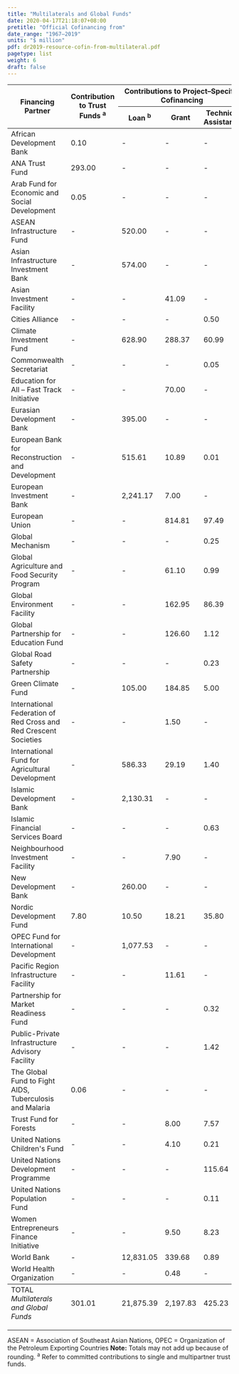 ```yaml
---
title: "Multilaterals and Global Funds"
date: 2020-04-17T21:18:07+08:00
pretitle: "Official Cofinancing from"
date_range: "1967–2019"
units: "$ million"
pdf: dr2019-resource-cofin-from-multilateral.pdf
pagetype: list
weight: 6
draft: false
---
```


<table class="table table-hover dr-table">
  <thead>
  <tr>
    <th rowspan="2">Financing Partner</th>
    <th rowspan="2" class="text-right">Contribution to Trust Funds <sup>a</sup></th>
    <th colspan="3" class="text-center">Contributions to Project–Specific Cofinancing</th>
    <th rowspan="2" class="text-right">Total</th>
  </tr>
  <tr>
    <th class="text-right">Loan <sup>b</sup></th>
    <th class="text-right">Grant</th>
    <th class="text-right">Technical Assistance</th>
  </tr>
  </thead>
  <tbody>
  <tr>
    <td>African Development Bank</td>
    <td>0.10</td>
    <td>-</td>
    <td>-</td>
    <td>-</td>
    <td>0.10</td>
  </tr>
  <tr>
    <td>ANA Trust Fund</td>
    <td>293.00</td>
    <td>-</td>
    <td>-</td>
    <td>-</td>
    <td>293.00</td>
  </tr>
  <tr>
    <td>Arab Fund for Economic and Social Development</td>
    <td>0.05</td>
    <td>-</td>
    <td>-</td>
    <td>-</td>
    <td>0.05</td>
  </tr>
  <tr>
    <td>ASEAN Infrastructure Fund</td>
    <td>-</td>
    <td>520.00</td>
    <td>-</td>
    <td>-</td>
    <td>520.00</td>
  </tr>
  <tr>
    <td>
      Asian Infrastructure Investment Bank
    </td>
    <td>-</td>
    <td>574.00</td>
    <td>-</td>
    <td>-</td>
    <td>574.00</td>
  </tr>
  <tr>
    <td>Asian Investment Facility</td>
    <td>-</td>
    <td>-</td>
    <td>41.09</td>
    <td>-</td>
    <td>41.09</td>
  </tr>
  <tr>
    <td>Cities Alliance</td>
    <td>-</td>
    <td>-</td>
    <td>-</td>
    <td>0.50</td>
    <td>0.50</td>
  </tr>
  <tr>
    <td>Climate Investment Fund</td>
    <td>-</td>
    <td>628.90</td>
    <td>288.37</td>
    <td>60.99</td>
    <td>978.26</td>
  </tr>
  <tr>
    <td>Commonwealth Secretariat</td>
    <td>-</td>
    <td>-</td>
    <td>-</td>
    <td>0.05</td>
    <td>0.05</td>
  </tr>
  <tr>
    <td>Education for All – Fast Track Initiative</td>
    <td>-</td>
    <td>-</td>
    <td>70.00</td>
    <td>-</td>
    <td>70.00</td>
  </tr>
  <tr>
    <td>Eurasian Development Bank</td>
    <td>-</td>
    <td>395.00</td>
    <td>-</td>
    <td>-</td>
    <td>395.00</td>
  </tr>
  <tr>
    <td>
      European Bank for Reconstruction and Development
    </td>
    <td>-</td>
    <td>515.61</td>
    <td>10.89</td>
    <td>0.01</td>
    <td>526.51</td>
  </tr>
  <tr>
    <td>European Investment Bank</td>
    <td>-</td>
    <td>2,241.17</td>
    <td>7.00</td>
    <td>-</td>
    <td>2,248.17</td>
  </tr>
  <tr>
    <td>European Union</td>
    <td>-</td>
    <td>-</td>
    <td>814.81</td>
    <td>97.49</td>
    <td>912.29</td>
  </tr>
  <tr>
    <td>Global Mechanism</td>
    <td>-</td>
    <td>-</td>
    <td>-</td>
    <td>0.25</td>
    <td>0.25</td>
  </tr>
  <tr>
    <td>
      Global Agriculture and Food Security Program
    </td>
    <td>-</td>
    <td>-</td>
    <td>61.10</td>
    <td>0.99</td>
    <td>62.09</td>
  </tr>
  <tr>
    <td>Global Environment Facility</td>
    <td>-</td>
    <td>-</td>
    <td>162.95</td>
    <td>86.39</td>
    <td>249.34</td>
  </tr>
  <tr>
    <td>
      Global Partnership for Education Fund
    </td>
    <td>-</td>
    <td>-</td>
    <td>126.60</td>
    <td>1.12</td>
    <td>127.72</td>
  </tr>
  <tr>
    <td>
      Global Road Safety Partnership
    </td>
    <td>-</td>
    <td>-</td>
    <td>-</td>
    <td>0.23</td>
    <td>0.23</td>
  </tr>
  <tr>
    <td>Green Climate Fund</td>
    <td>-</td>
    <td>105.00</td>
    <td>184.85</td>
    <td>5.00</td>
    <td>294.85</td>
  </tr>
  <tr>
    <td>International Federation of Red Cross and Red Crescent Societies</td>
    <td>-</td>
    <td>-</td>
    <td>1.50</td>
    <td>-</td>
    <td>1.50</td>
  </tr>
  <tr>
    <td>
      International Fund for Agricultural Development
    </td>
    <td>-</td>
    <td>586.33</td>
    <td>29.19</td>
    <td>1.40</td>
    <td>616.92</td>
  </tr>
  <tr>
    <td>Islamic Development Bank</td>
    <td>-</td>
    <td>2,130.31</td>
    <td>-</td>
    <td>-</td>
    <td>2,130.31</td>
  </tr>
  <tr>
    <td>
      Islamic Financial Services Board
    </td>
    <td>-</td>
    <td>-</td>
    <td>-</td>
    <td>0.63</td>
    <td>0.63</td>
  </tr>
  <tr>
    <td>Neighbourhood Investment Facility</td>
    <td>-</td>
    <td>-</td>
    <td>7.90</td>
    <td>-</td>
    <td>7.90</td>
  </tr>
  <tr>
    <td>New Development Bank</td>
    <td>-</td>
    <td>260.00</td>
    <td>-</td>
    <td>-</td>
    <td>260.00</td>
  </tr>
  <tr>
    <td>Nordic Development Fund</td>
    <td>7.80</td>
    <td>10.50</td>
    <td>18.21</td>
    <td>35.80</td>
    <td>72.31</td>
  </tr>
  <tr>
    <td>OPEC Fund for International Development</td>
    <td>-</td>
    <td>1,077.53</td>
    <td>-</td>
    <td>-</td>
    <td>1,077.53</td>
  </tr>
  <tr>
    <td>
      Pacific Region Infrastructure Facility
    </td>
    <td>-</td>
    <td>-</td>
    <td>11.61</td>
    <td>-</td>
    <td>11.61</td>
  </tr>
  <tr>
    <td>
      Partnership for Market Readiness Fund
    </td>
    <td>-</td>
    <td>-</td>
    <td>-</td>
    <td>0.32</td>
    <td>0.32</td>
  </tr>
  <tr>
    <td>Public-Private Infrastructure Advisory Facility</td>
    <td>-</td>
    <td>-</td>
    <td>-</td>
    <td>1.42</td>
    <td>1.42</td>
  </tr>
  <tr>
    <td>
      The Global Fund to Fight AIDS, Tuberculosis and Malaria
    </td>
    <td>0.06</td>
    <td>-</td>
    <td>-</td>
    <td>-</td>
    <td>0.06</td>
  </tr>
  <tr>
    <td>Trust Fund for Forests</td>
    <td>-</td>
    <td>-</td>
    <td>8.00</td>
    <td>7.57</td>
    <td>15.57</td>
  </tr>
  <tr>
    <td>United Nations Children&#39;s Fund</td>
    <td>-</td>
    <td>-</td>
    <td>4.10</td>
    <td>0.21</td>
    <td>4.31</td>
  </tr>
  <tr>
    <td>United Nations Development Programme</td>
    <td>-</td>
    <td>-</td>
    <td>-</td>
    <td>115.64</td>
    <td>115.64</td>
  </tr>
  <tr>
    <td>
      United Nations Population Fund
    </td>
    <td>-</td>
    <td>-</td>
    <td>-</td>
    <td>0.11</td>
    <td>0.11</td>
  </tr>
  <tr>
    <td>
      Women Entrepreneurs Finance Initiative
    </td>
    <td>-</td>
    <td>-</td>
    <td>9.50</td>
    <td>8.23</td>
    <td>17.73</td>
  </tr>
  <tr>
    <td>World Bank</td>
    <td>-</td>
    <td>12,831.05</td>
    <td>339.68</td>
    <td>0.89</td>
    <td>13,171.62</td>
  </tr>
  <tr>
    <td>World Health Organization</td>
    <td>-</td>
    <td>-</td>
    <td>0.48</td>
    <td>-</td>
    <td>0.48</td>
  </tr>
  </tbody>
  <tfoot>
  <tr>
    <td>TOTAL<br> <em>Multilaterals and Global Funds</em></td>
    <td>301.01</td>
    <td>21,875.39</td>
    <td>2,197.83</td>
    <td>425.23</td>
    <td>24,799.45</td>
  </tr>
  </tfoot>
</table>

---

ASEAN = Association of Southeast Asian Nations, OPEC = Organization of the Petroleum Exporting Countries
**Note:** Totals may not add up because of rounding.
<sup>a</sup> Refer to committed contributions to single and multipartner trust funds.
